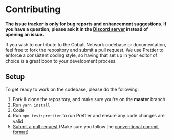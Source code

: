 # Contributing

**The issue tracker is only for bug reports and enhancement suggestions. If you have a question, please ask it in the [Discord server](https://discord.gg/4Nn7UwX) instead of opening an issue.**

If you wish to contribute to the Cobalt Network codebase or documentation, feel free to fork the repository and submit a
pull request. We use Prettier to enforce a consistent coding style, so having that set up in your editor of choice
is a great boon to your development process.

## Setup

To get ready to work on the codebase, please do the following:

1. Fork & clone the repository, and make sure you're on the **master** branch
2. Run `yarn install`
3. Code
4. Run `npm test:prettier` to run Prettier and ensure any code changes are valid
5. [Submit a pull request](https://github.com/JuanPablo2655/cobalt-network-rewrite/compare) (Make sure you follow the [conventional commit format](https://github.com/discordjs/discord.js-next/blob/master/.github/COMMIT_CONVENTION.md))

<!--
Yoinked from discord.js
https://github.com/discordjs/discord.js/blob/master/.github/CONTRIBUTING.md
-->
